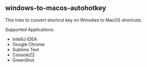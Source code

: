 ## windows-to-macos-autohotkey

This tries to convert shortcut key on Winodws to MacOS shortcuts. 

Supported Applicaitons:
 - IntelliJ IDEA
 - Google Chrome
 - Sublime Text
 - ConsoleZ2
 - GreenShot
